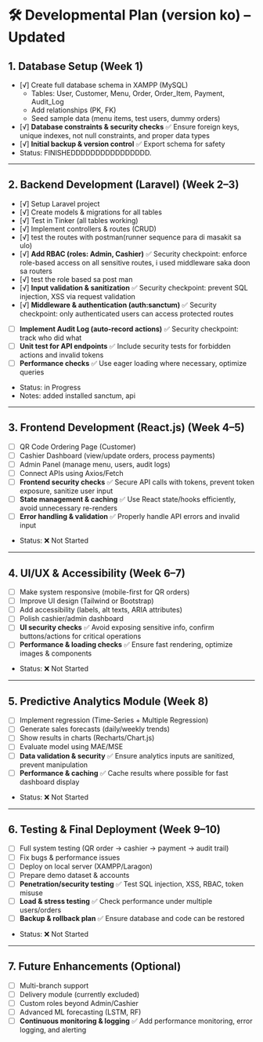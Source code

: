 # 🛠 Developmental Plan (version ko) – Updated

## 1. Database Setup (Week 1)
- [√] Create full database schema in XAMPP (MySQL)  
  - Tables: User, Customer, Menu, Order, Order_Item, Payment, Audit_Log  
  - Add relationships (PK, FK)  
  - Seed sample data (menu items, test users, dummy orders)  
- [√] **Database constraints & security checks** ✅ Ensure foreign keys, unique indexes, not null constraints, and proper data types  
- [√] **Initial backup & version control** ✅ Export schema for safety  
- Status: FINISHEDDDDDDDDDDDDDDDD.

---

## 2. Backend Development (Laravel) (Week 2–3)
- [√] Setup Laravel project  
- [√] Create models & migrations for all tables  
- [√] Test in Tinker (all tables working)  
- [√] Implement controllers & routes (CRUD)  
- [√] test the routes with postman(runner sequence para di masakit sa ulo)  
- [√] **Add RBAC (roles: Admin, Cashier)** ✅ Security checkpoint: enforce role-based access on all sensitive routes, i used middleware saka doon sa routers
- [√] test the role based sa post man  
- [√] **Input validation & sanitization** ✅ Security checkpoint: prevent SQL injection, XSS via request validation 
- [√] **Middleware & authentication (auth:sanctum)** ✅ Security checkpoint: only authenticated users can access protected routes 
- [ ] **Implement Audit Log (auto-record actions)** ✅ Security checkpoint: track who did what  
- [ ] **Unit test for API endpoints** ✅ Include security tests for forbidden actions and invalid tokens  
- [ ] **Performance checks** ✅ Use eager loading where necessary, optimize queries  
- Status: in Progress
- Notes: added installed sanctum, api
---

## 3. Frontend Development (React.js) (Week 4–5)
- [ ] QR Code Ordering Page (Customer)  
- [ ] Cashier Dashboard (view/update orders, process payments)  
- [ ] Admin Panel (manage menu, users, audit logs)  
- [ ] Connect APIs using Axios/Fetch  
- [ ] **Frontend security checks** ✅ Secure API calls with tokens, prevent token exposure, sanitize user input  
- [ ] **State management & caching** ✅ Use React state/hooks efficiently, avoid unnecessary re-renders  
- [ ] **Error handling & validation** ✅ Properly handle API errors and invalid input  
- Status: ❌ Not Started

---

## 4. UI/UX & Accessibility (Week 6–7)
- [ ] Make system responsive (mobile-first for QR orders)  
- [ ] Improve UI design (Tailwind or Bootstrap)  
- [ ] Add accessibility (labels, alt texts, ARIA attributes)  
- [ ] Polish cashier/admin dashboard  
- [ ] **UI security checks** ✅ Avoid exposing sensitive info, confirm buttons/actions for critical operations  
- [ ] **Performance & loading checks** ✅ Ensure fast rendering, optimize images & components  
- Status: ❌ Not Started

---

## 5. Predictive Analytics Module (Week 8)
- [ ] Implement regression (Time-Series + Multiple Regression)  
- [ ] Generate sales forecasts (daily/weekly trends)  
- [ ] Show results in charts (Recharts/Chart.js)  
- [ ] Evaluate model using MAE/MSE  
- [ ] **Data validation & security** ✅ Ensure analytics inputs are sanitized, prevent manipulation  
- [ ] **Performance & caching** ✅ Cache results where possible for fast dashboard display  
- Status: ❌ Not Started

---

## 6. Testing & Final Deployment (Week 9–10)
- [ ] Full system testing (QR order → cashier → payment → audit trail)  
- [ ] Fix bugs & performance issues  
- [ ] Deploy on local server (XAMPP/Laragon)  
- [ ] Prepare demo dataset & accounts  
- [ ] **Penetration/security testing** ✅ Test SQL injection, XSS, RBAC, token misuse  
- [ ] **Load & stress testing** ✅ Check performance under multiple users/orders  
- [ ] **Backup & rollback plan** ✅ Ensure database and code can be restored  
- Status: ❌ Not Started

---

## 7. Future Enhancements (Optional)
- [ ] Multi-branch support  
- [ ] Delivery module (currently excluded)  
- [ ] Custom roles beyond Admin/Cashier  
- [ ] Advanced ML forecasting (LSTM, RF)  
- [ ] **Continuous monitoring & logging** ✅ Add performance monitoring, error logging, and alerting
